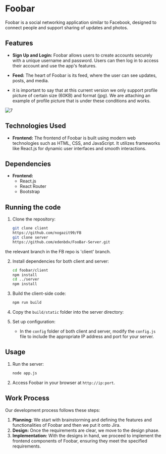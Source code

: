 # Foobar

Foobar is a social networking application similar to Facebook, designed to connect people and support sharing of updates and photos.

## Features

- **Sign Up and Login:** Foobar allows users to create accounts securely with a unique username and password. Users can then log in to access their account and use the app's features.

- **Feed:** The heart of Foobar is its feed, where the user can see updates, posts, and media.

- it is important to say that at this current version we only support profile picture of certain size (60KB) and format (jpg). We are attaching an example of profile picture that is under these conditions and works.

![7](https://github.com/nogazit99/FB/assets/148945751/1b879e8a-4df6-4795-be38-a158434cc232)


## Technologies Used

- **Frontend:** The frontend of Foobar is built using modern web technologies such as HTML, CSS, and JavaScript. It utilizes frameworks like React.js for dynamic user interfaces and smooth interactions.

## Dependencies

- **Frontend:**
  - React.js
  - React Router
  - Bootstrap 

## Running the code

1. Clone the repository:

   ```bash
   git clone client
   https://github.com/nogazit99/FB
   git clone server
   https://github.com/edenbdv/FooBar-Server.git 
   ```
the relevant branch in the FB repo is 'client' branch.


2. Install dependencies for both client and server:

   ```bash
   cd foobar/client
   npm install
   cd ../server
   npm install
   ```

3. Build the client-side code:

   ```bash
   npm run build
   ```

4. Copy the `build/static` folder into the server directory:


5. Set up configuration:

   - In the `config` folder of both client and server, modify the `config.js` file to include the appropriate IP address and port for your server.

## Usage

1. Run the server:

   ```bash
   node app.js
   ```

2. Access Foobar in your browser at `http://ip:port`.


## Work Process

Our development process follows these steps:

1. **Planning:** We start with brainstorming and defining the features and functionalities of Foobar and then we put it onto Jira.
2. **Design:** Once the requirements are clear, we move to the design phase.
3. **Implementation:** With the designs in hand, we proceed to implement the frontend components of Foobar, ensuring they meet the specified requirements.
